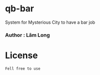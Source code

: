 # qb-bar
System for Mysterious City to have a bar job

### Author : Lâm Long

# License

    Fell free to use